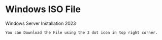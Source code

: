 # Windows ISO File

Windows Server Installation 2023

``You can Download the File using the 3 dot icon in top right corner.``

